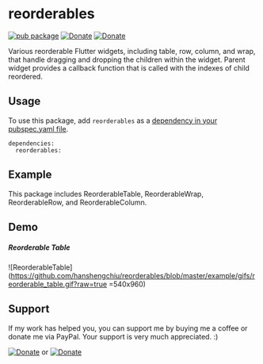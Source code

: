 # reorderables

[![pub package](https://img.shields.io/pub/v/reorderables.svg)](https://pub.dartlang.org/packages/reorderables)
[![Donate](https://img.shields.io/badge/Donate-Buy%20Me%20A%20Coffee-yellow.svg)](https://www.buymeacoffee.com/q5gkeA4t2)
[![Donate](https://img.shields.io/badge/Donate-PayPal-green.svg)](https://www.paypal.com/cgi-bin/webscr?cmd=_s-xclick&hosted_button_id=2L56VGH228QJE)

Various reorderable Flutter widgets, including table, row, column, and wrap, that handle
dragging and dropping the children within the widget. Parent widget provides a callback function
that is called with the indexes of child reordered.

## Usage
To use this package, add `reorderables` as a [dependency in your pubspec.yaml file](https://flutter.io/platform-plugins/).
```
dependencies:
  reorderables:
```

## Example

This package includes ReorderableTable, ReorderableWrap, ReorderableRow, and ReorderableColumn.

## Demo

##### Reorderable Table

![ReorderableTable](https://github.com/hanshengchiu/reorderables/blob/master/example/gifs/reorderable_table.gif?raw=true =540x960)

## Support

If my work has helped you, you can support me by buying me a coffee or donate me via PayPal.
Your support is very much appreciated. :)

[![Donate](https://img.shields.io/badge/Donate-Buy%20Me%20A%20Coffee-yellow.svg)](https://www.buymeacoffee.com/q5gkeA4t2) 
 or 
[![Donate](https://img.shields.io/badge/Donate-PayPal-green.svg)](https://www.paypal.com/cgi-bin/webscr?cmd=_s-xclick&hosted_button_id=2L56VGH228QJE)
